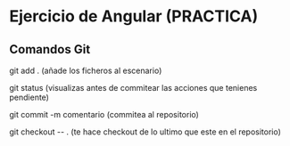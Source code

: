 # Ejercicio de Angular (PRACTICA)

## Comandos Git

git add . (añade los ficheros al escenario)

git status (visualizas antes de commitear las acciones que tenienes pendiente)

git commit -m comentario (commitea al repositorio)

git checkout -- . (te hace checkout de lo ultimo que este en el repositorio)

